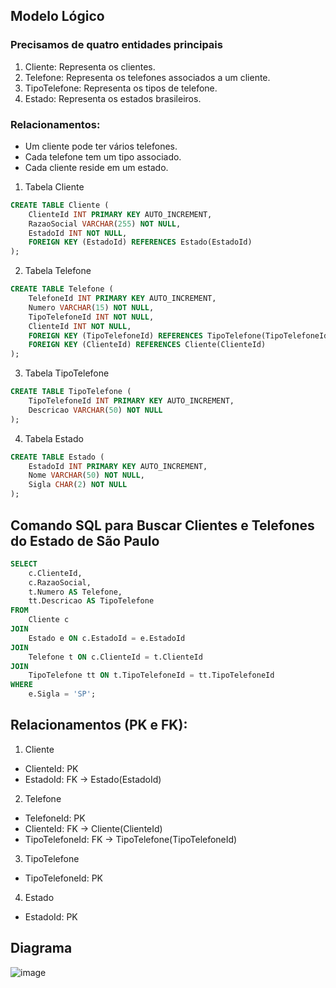 ## Modelo Lógico
### Precisamos de quatro entidades principais

1. Cliente: Representa os clientes.
2. Telefone: Representa os telefones associados a um cliente.
3. TipoTelefone: Representa os tipos de telefone.
4. Estado: Representa os estados brasileiros.

### Relacionamentos:
* Um cliente pode ter vários telefones.
* Cada telefone tem um tipo associado.
* Cada cliente reside em um estado.

1. Tabela Cliente
~~~~ sql
CREATE TABLE Cliente (
    ClienteId INT PRIMARY KEY AUTO_INCREMENT,
    RazaoSocial VARCHAR(255) NOT NULL,
    EstadoId INT NOT NULL,
    FOREIGN KEY (EstadoId) REFERENCES Estado(EstadoId)
);
~~~~

2. Tabela Telefone
~~~~ sql
CREATE TABLE Telefone (
    TelefoneId INT PRIMARY KEY AUTO_INCREMENT,
    Numero VARCHAR(15) NOT NULL,
    TipoTelefoneId INT NOT NULL,
    ClienteId INT NOT NULL,
    FOREIGN KEY (TipoTelefoneId) REFERENCES TipoTelefone(TipoTelefoneId),
    FOREIGN KEY (ClienteId) REFERENCES Cliente(ClienteId)
);
~~~~
3. Tabela TipoTelefone
~~~~ sql
CREATE TABLE TipoTelefone (
    TipoTelefoneId INT PRIMARY KEY AUTO_INCREMENT,
    Descricao VARCHAR(50) NOT NULL
);
~~~~
4. Tabela Estado
~~~~ sql
CREATE TABLE Estado (
    EstadoId INT PRIMARY KEY AUTO_INCREMENT,
    Nome VARCHAR(50) NOT NULL,
    Sigla CHAR(2) NOT NULL
);
~~~~

## Comando SQL para Buscar Clientes e Telefones do Estado de São Paulo
~~~~ sql
SELECT 
    c.ClienteId,
    c.RazaoSocial,
    t.Numero AS Telefone,
    tt.Descricao AS TipoTelefone
FROM 
    Cliente c
JOIN 
    Estado e ON c.EstadoId = e.EstadoId
JOIN 
    Telefone t ON c.ClienteId = t.ClienteId
JOIN 
    TipoTelefone tt ON t.TipoTelefoneId = tt.TipoTelefoneId
WHERE 
    e.Sigla = 'SP';
~~~~

## Relacionamentos (PK e FK):

1. Cliente
* ClienteId: PK
* EstadoId: FK -> Estado(EstadoId)

2. Telefone
* TelefoneId: PK
* ClienteId: FK -> Cliente(ClienteId)
* TipoTelefoneId: FK -> TipoTelefone(TipoTelefoneId)

3. TipoTelefone
* TipoTelefoneId: PK

4. Estado
* EstadoId: PK

## Diagrama
![image](https://github.com/user-attachments/assets/22d84b26-e6e3-4a96-8771-680779e4ad64)



